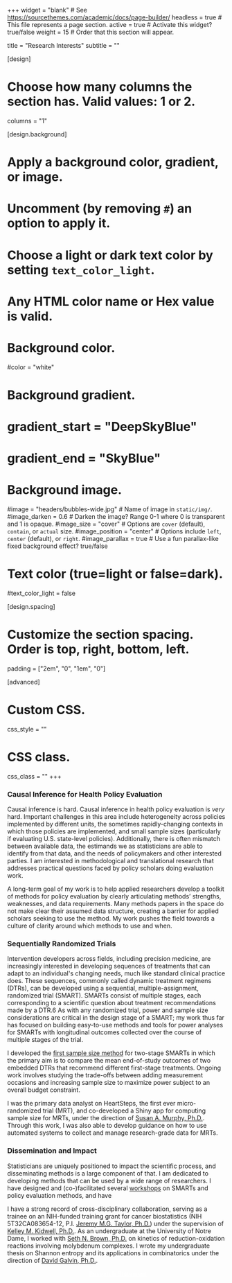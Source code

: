 +++
widget = "blank"  # See https://sourcethemes.com/academic/docs/page-builder/
headless = true  # This file represents a page section.
active = true  # Activate this widget? true/false
weight = 15  # Order that this section will appear.

title = "Research Interests"
subtitle = ""

[design]
  # Choose how many columns the section has. Valid values: 1 or 2.
  columns = "1"

[design.background]
  # Apply a background color, gradient, or image.
  #   Uncomment (by removing `#`) an option to apply it.
  #   Choose a light or dark text color by setting `text_color_light`.
  #   Any HTML color name or Hex value is valid.

  # Background color.
  #color = "white"

  # Background gradient.
  # gradient_start = "DeepSkyBlue"
  # gradient_end = "SkyBlue"

  # Background image.
  #image = "headers/bubbles-wide.jpg"  # Name of image in `static/img/`.
  #image_darken = 0.6  # Darken the image? Range 0-1 where 0 is transparent and 1 is opaque.
  #image_size = "cover"  #  Options are `cover` (default), `contain`, or `actual` size.
  #image_position = "center"  # Options include `left`, `center` (default), or `right`.
  #image_parallax = true  # Use a fun parallax-like fixed background effect? true/false

  # Text color (true=light or false=dark).
  #text_color_light = false

[design.spacing]
  # Customize the section spacing. Order is top, right, bottom, left.
  padding = ["2em", "0", "1em", "0"]

[advanced]
 # Custom CSS.
 css_style = ""

 # CSS class.
 css_class = ""
+++

### Causal Inference for Health Policy Evaluation
Causal inference is hard. Causal inference in health policy evaluation is *very* hard. Important challenges in this area include heterogeneity across policies implemented by different units, the sometimes rapidly-changing contexts in which those policies are implemented, and small sample sizes (particularly if evaluating U.S. state-level policies). Additionally, there is often mismatch between available data, the estimands we as statisticians are able to identify from that data, and the needs of policymakers and other interested parties. I am interested in methodological and translational research that addresses practical questions faced by policy scholars doing evaluation work. 

A long-term goal of my work is to help applied researchers develop a toolkit of methods for policy evaluation by clearly articulating methods’ strengths, weaknesses, and data requirements. Many methods papers in the space do not make clear their assumed data structure, creating a barrier for applied scholars seeking to use the method. My work pushes the field towards a culture of clarity around which methods to use and when.

### Sequentially Randomized Trials
Intervention developers across fields, including precision medicine, are increasingly interested in developing sequences of treatments that can adapt to an individual's changing needs, much like standard clinical practice does. These sequences, commonly called dynamic treatment regimens (DTRs), can be developed using a sequential, multiple-assignment, randomized trial (SMART). SMARTs consist of multiple stages, each corresponding to a scientific question about treatment recommendations made by a DTR.6 As with any randomized trial, power and sample size considerations are critical in the design stage of a SMART; my work thus far has focused on building easy-to-use methods and tools for power analyses for SMARTs with longitudinal outcomes collected over the course of multiple stages of the trial.

I developed the [first sample size method](/publication/seewald-sample-size-considerations-2019/) for two-stage SMARTs in which the primary aim is to compare the mean end-of-study outcomes of two embedded DTRs that recommend different first-stage treatments. Ongoing work involves studying the trade-offs between adding measurement occasions and increasing sample size to maximize power subject to an overall budget constraint.

I was the primary data analyst on HeartSteps, the first ever micro-randomized trial (MRT), and co-developed a Shiny app for computing sample size for MRTs, under the direction of [Susan A. Murphy, Ph.D.](http://people.seas.harvard.edu/~samurphy/). Through this work, I was also able to develop guidance on how to use automated systems to collect and manage research-grade data for MRTs.

### Dissemination and Impact

Statisticians are uniquely positioned to impact the scientific process, and disseminating methods is a large component of that. I am dedicated to developing methods that can be used by a wide range of researchers. I have designed and (co-)facilitated several [workshops](tags/workshops/) on SMARTs and policy evaluation methods, and have 

I have a strong record of cross-disciplinary collaboration, serving as a trainee on an NIH-funded training grant for cancer biostatistics (NIH 5T32CA083654-12, P.I. [Jeremy M.G. Taylor, Ph.D.](https://sph.umich.edu/faculty-profiles/taylor-jeremy.html)) under the supervision of [Kelley M. Kidwell, Ph.D.](https://sites.google.com/umich.edu/kidwell/home). As an undergraduate at the University of Notre Dame, I worked with [Seth N. Brown, Ph.D.](https://chemistry.nd.edu/people/seth-n-brown/) on kinetics of reduction-oxidation reactions involving molybdenum complexes. I wrote my undergraduate thesis on Shannon entropy and its applications in combinatorics under the direction of [David Galvin, Ph.D.](https://www3.nd.edu/~dgalvin1/).

<div style="text-align: center;">
  <a class="btn btn-primary btn-lg" style="color: #fff;" href="../files/NJS_Research_Statement.pdf">
    <i class="fas fa-download" style="padding-right: .5em;"></i>
    Research Statement
  </a>
</div>
